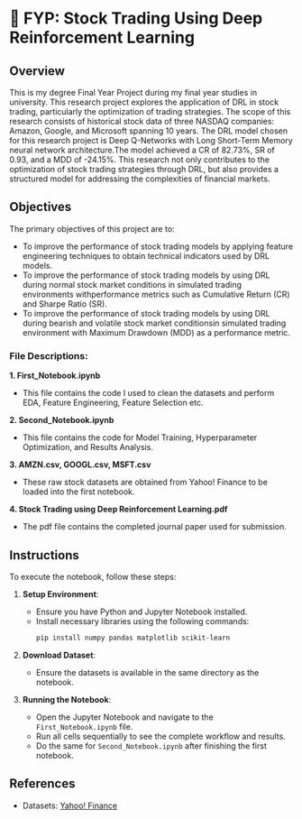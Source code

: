 # 🤖 FYP: Stock Trading Using Deep Reinforcement Learning

## Overview
This is my degree Final Year Project during my final year studies in university. This research project explores the application of DRL in stock trading, particularly the optimization of trading strategies. 
The scope of this research consists of historical stock data of three NASDAQ companies: Amazon, Google, and Microsoft spanning 10 years. The DRL model chosen for this research project is Deep Q-Networks with Long Short-Term Memory neural network architecture.The model achieved a CR of 82.73%, SR of 0.93, and a MDD of -24.15%. This research not only contributes to the optimization of stock trading strategies through
DRL, but also provides a structured model for addressing the complexities of financial markets.

## Objectives
The primary objectives of this project are to:
- To improve the performance of stock trading models by applying feature engineering techniques to obtain technical indicators used by DRL models.
- To improve the performance of stock trading models by using DRL during normal stock market conditions in simulated trading environments withperformance
  metrics such as Cumulative Return (CR) and Sharpe Ratio (SR).
- To improve the performance of stock trading models by using DRL during bearish and volatile stock market conditionsin simulated trading environment with
  Maximum Drawdown (MDD) as a performance metric.
  
### File Descriptions:
**1. First_Notebook.ipynb**
- This file contains the code I used to clean the datasets and perform EDA, Feature Engineering, Feature Selection etc.

**2. Second_Notebook.ipynb**
- This file contains the code for Model Training, Hyperparameter Optimization, and Results Analysis.

**3. AMZN.csv, GOOGL.csv, MSFT.csv**
- These raw stock datasets are obtained from Yahoo! Finance to be loaded into the first notebook. 

**4. Stock Trading using Deep Reinforcement Learning.pdf**
- The pdf file contains the completed journal paper used for submission. 

## Instructions
To execute the notebook, follow these steps:

1. **Setup Environment**:
    - Ensure you have Python and Jupyter Notebook installed.
    - Install necessary libraries using the following commands:
      ```bash
      pip install numpy pandas matplotlib scikit-learn
      ```

2. **Download Dataset**:
    - Ensure the datasets is available in the same directory as the notebook.

3. **Running the Notebook**:
    - Open the Jupyter Notebook and navigate to the `First_Notebook.ipynb` file.
    - Run all cells sequentially to see the complete workflow and results.
    - Do the same for `Second_Notebook.ipynb` after finishing the first notebook.
  
## References
- Datasets: [Yahoo! Finance](https://finance.yahoo.com/?guccounter=1&guce_referrer=aHR0cHM6Ly93d3cuZ29vZ2xlLmNvbS8&guce_referrer_sig=AQAAAIpvVmT2OYBkokMJPv8aK1cuy6TK7hs5Yq2321MOPNSj6uOpLhellHY6OPQzRgyXEvttsHqhI1_ntA4LDu-0ZyhUby6NE_3XnHfa50H40zGrq23XC4eIgcaQRmee_dXEvotCf2x9DcECo_Q6yRhl7MGdWw0yrvY2O4SsLa5lPUQr)
